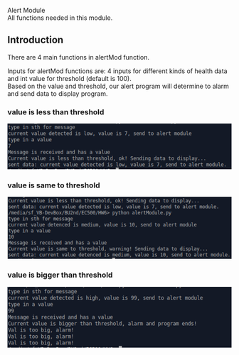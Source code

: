 Alert Module     
All functions needed in this module.       

## Introduction   
There are 4 main functions in alertMod function.    

Inputs for alertMod functions are: 4 inputs for different kinds of health data and int value for threshold (default is 100).    
Based on the value and threshold, our alert program will determine to alarm and send data to display program.   

### value is less than threshold    
![low](Alert/low.PNG)     

### value is same to threshold    
![equal](Alert/medium.PNG)    

### value is bigger than threshold    
![bigger](Alert/high.PNG)    

